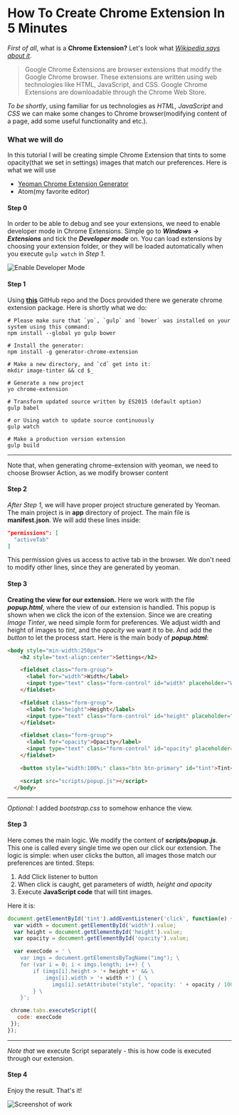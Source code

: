 # How To Create Chrome Extension In 5 Minutes


_First of all_, what is a **Chrome Extension?** Let's look what [_Wikipedia says about it_][wikiext].

> Google Chrome Extensions are browser extensions that modify the Google Chrome browser. These extensions are written using web technologies like HTML, JavaScript, and CSS. Google Chrome Extensions are downloadable through the Chrome Web Store.

_To be shortly_, using familiar for us technologies as _HTML, JavaScript_ and _CSS_ we can make some changes to Chrome browser(modifying content of a page, add some useful functionality and etc.).

### What we will do

In this tutorial I will be creating simple Chrome Extension that tints to some opacity(that we set in settings) images that match our preferences. Here is what we will use

* [Yeoman Chrome Extension Generator][yeoman]
* Atom(my favorite editor)

#### Step 0

In order to be able to debug and see your extensions, we need to enable developer mode in Chrome Extensions. Simple go to **_Windows -> Extensions_** and tick the **_Developer mode_** on. You can load extensions by choosing your extension folder, or they will be loaded automatically when you execute `gulp watch` in _Step 1_.

![Enable Developer Mode][devmode]

#### Step 1

Using [**this**][yeoman] GitHub repo and the Docs provided there we generate chrome extension package. Here is shortly what we do:

```console
# Please make sure that `yo`, `gulp` and `bower` was installed on your system using this command:
npm install --global yo gulp bower

# Install the generator:
npm install -g generator-chrome-extension

# Make a new directory, and `cd` get into it:
mkdir image-tinter && cd $_

# Generate a new project
yo chrome-extension

# Transform updated source written by ES2015 (default option)
gulp babel

# or Using watch to update source continuously
gulp watch

# Make a production version extension
gulp build
```
---
Note that, when generating chrome-extension with yeoman, we need to choose Browser Action, as we modify browser content

#### Step 2

_After Step 1_, we will have proper project structure generated by Yeoman. The main project is in **app** directory of project. The main file is **manifest.json**. We will add these lines inside:

```json
"permissions": [
  "activeTab"
]
```

This permission gives us access to active tab in the browser. We don't need to modify other lines, since they are generated by yeoman.

#### Step 3

**Creating the view for our extension.** Here we work with the file **_popup.html_**, where the view of our extension is handled. This popup is shown when we click the icon of the extension. Since we are creating _Image Tinter_, we need simple form for preferences. We adjust width and height of images to _tint_, and the _opacity_ we want it to be. And add the _button_ to let the process start. Here is the main body of **_popup.html_**:

```html
<body style="min-width:250px">
    <h2 style="text-align:center">Settings</h2>

    <fieldset class="form-group">
      <label for="width">Width</label>
      <input type="text" class="form-control" id="width" placeholder="Width" value="40">
    </fieldset>

    <fieldset class="form-group">
      <label for="height">Height</label>
      <input type="text" class="form-control" id="height" placeholder="Height" value="40">
    </fieldset>

    <fieldset class="form-group">
      <label for="opacity">Opacity</label>
      <input type="text" class="form-control" id="opacity" placeholder="Opacity" value="50">
    </fieldset>

    <button style="width:100%;" class="btn btn-primary" id="tint">Tint</button>

    <script src="scripts/popup.js"></script>
  </body>
```
---
_Optional:_ I added _bootstrap.css_ to somehow enhance the view.

#### Step 3

Here comes the main logic. We modify the content of _**scripts/popup.js**_. This one is called every single time we open our click our extension. The logic is simple: when user clicks the button, all images those match our preferences are tinted. Steps:
1. Add Click listener to button
2. When click is caught, get parameters of _width, height and opacity_
3. Execute **JavaScript code** that will tint images.

Here it is:

```javascript
document.getElementById('tint').addEventListener('click', function(e) {
  var width = document.getElementById('width').value;
  var height = document.getElementById('height').value;
  var opacity = document.getElementById('opacity').value;

  var execCode = ' \
    var imgs = document.getElementsByTagName("img"); \
    for (var i = 0; i < imgs.length; i++) { \
        if (imgs[i].height > '+ height +' && \
            imgs[i].width > '+ width +') { \
              imgs[i].setAttribute("style", "opacity: ' + opacity / 100 +'"); \
        } \
    }';

 chrome.tabs.executeScript({
   code: execCode
 });
});
```
---
_Note that_ we execute Script separately - this is how code is executed through our extension.

#### Step 4

Enjoy the result. That's it!

![Screenshot of work][imgtinterscreenshot]

[wikiext]: https://en.wikipedia.org/wiki/Google_Chrome_extension
[yeoman]: https://github.com/yeoman/generator-chrome-extension
[imgtinter]: https://github.com/aibolik/img-tinter-chrome-extension
[devmode]: http://aibolik.github.io/images/developermode.png
[imgtinterscreenshot]: http://aibolik.github.io/images/imgtinter.png
